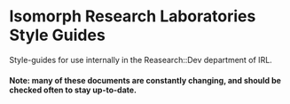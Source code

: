# Isomorph Research Laboratories Style Guides
Style-guides for use internally in the Reasearch::Dev department of IRL.

#### Note: many of these documents are constantly changing, and should be checked often to stay up-to-date.
